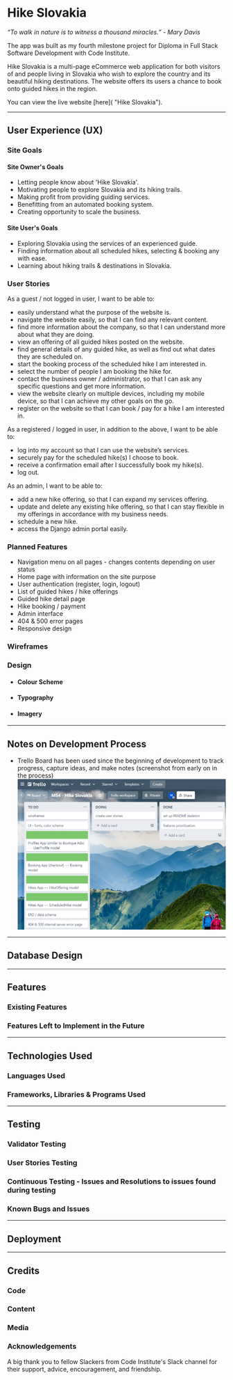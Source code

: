 # Hike Slovakia
_“To walk in nature is to witness a thousand miracles.” - Mary Davis_

The app was built as my fourth milestone project for Diploma in Full Stack Software Development with Code Institute. 

Hike Slovakia is a multi-page eCommerce web application for both visitors of and people living in Slovakia who wish to explore the country and its beautiful hiking destinations. The website offers its users a chance to book onto guided hikes in the region.

You can view the live website [here]( "Hike Slovakia"). 

***
## User Experience (UX)

### Site Goals

#### Site Owner's Goals

* Letting people know about 'Hike Slovakia'.
* Motivating people to explore Slovakia and its hiking trails.
* Making profit from providing guiding services.
* Benefitting from an automated booking system. 
* Creating opportunity to scale the business.

#### Site User's Goals

* Exploring Slovakia using the services of an experienced guide.
* Finding information about all scheduled hikes, selecting & booking any with ease.
* Learning about hiking trails & destinations in Slovakia.

### User Stories

As a guest / not logged in user, I want to be able to:
* easily understand what the purpose of the website is.
* navigate the website easily, so that I can find any relevant content.
* find more information about the company, so that I can understand more about what they are doing.
* view an offering of all guided hikes posted on the website.
* find general details of any guided hike, as well as find out what dates they are scheduled on.
* start the booking process of the scheduled hike I am interested in.
* select the number of people I am booking the hike for.
* contact the business owner / administrator, so that I can ask any specific questions and get more information.
* view the website clearly on multiple devices, including my mobile device, so that I can achieve my other goals on the go.
* register on the website so that I can book / pay for a hike I am interested in.

As a registered / logged in user, in addition to the above, I want to be able to:
* log into my account so that I can use the website’s services.
* securely pay for the scheduled hike(s) I choose to book.
* receive a confirmation email after I successfully book my hike(s).
* log out.

As an admin, I want to be able to:
* add a new hike offering, so that I can expand my services offering.
* update and delete any existing hike offering, so that I can stay flexible in my offerings in accordance with my business needs.
* schedule a new hike.
* access the Django admin portal easily.

### Planned Features

* Navigation menu on all pages - changes contents depending on user status
* Home page with information on the site purpose
* User authentication (register, login, logout)
* List of guided hikes / hike offerings
* Guided hike detail page
* Hike booking / payment
* Admin interface
* 404 & 500 error pages
* Responsive design

### Wireframes

### Design

* #### Colour Scheme

* #### Typography

* #### Imagery

***
## Notes on Development Process

* Trello Board has been used since the beginning of development to track progress, capture ideas, and make notes (screenshot from early on in the process)
![trello board](docs/readme-img/trello-board.jpg)

***
## Database Design

***
## Features

### Existing Features

### Features Left to Implement in the Future

***
## Technologies Used

### Languages Used

### Frameworks, Libraries & Programs Used

***
## Testing

### Validator Testing

### User Stories Testing

### Continuous Testing - Issues and Resolutions to issues found during testing

### Known Bugs and Issues

***
## Deployment

***
## Credits

### Code

### Content

### Media

### Acknowledgements

A big thank you to fellow Slackers from Code Institute's Slack channel for their support, advice, encouragement, and friendship.